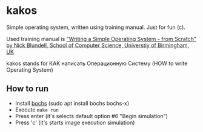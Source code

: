 # kakos
Simple operating system, written using training manual. Just for fun (c).

Used training manual is ["Writing a Simple Operating System - from Scratch" by Nick Blundell, School of Computer Science, Universtiy of Birmingham, UK](http://www.cs.bham.ac.uk/~exr/lectures/opsys/10_11/lectures/os-dev.pdf)

kakos stands for КАК написать Операционную Систему (HOW to write Operating System)

## How to run
* Install [bochs](http://bochs.sourceforge.net/) (sudo apt install bochs bochs-x)
* Execute `make run`
* Press enter (it's selects default option #6 "Begin simulation")
* Press 'c' (it's starts image execution simulation)
